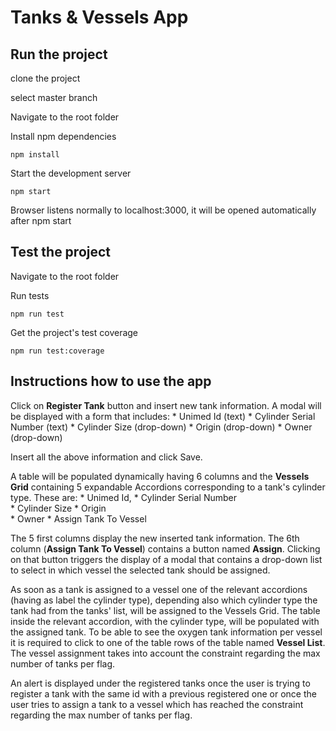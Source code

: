 # Tanks & Vessels App

## Run the project

clone the project

select master branch

Navigate to the root folder

Install npm dependencies

```
npm install
```

Start the development server

``` 
npm start
``` 

Browser listens normally to localhost:3000, it will be opened automatically after npm start

## Test the project

Navigate to the root folder

Run tests

```
npm run test
```

Get the project's test coverage

```
npm run test:coverage
```

## Instructions how to use the app

Click on **Register Tank** button and insert new tank information. A modal will be displayed with a form that includes:
    * Unimed Id (text)
    * Cylinder Serial Number (text)
    * Cylinder Size (drop-down)
    * Origin (drop-down)
    * Owner (drop-down)

Insert all the above information and click Save.

A table will be populated dynamically having 6 columns and the **Vessels Grid** containing 5 expandable Accordions corresponding to a tank's cylinder type. These are:
    * Unimed Id, 
    * Cylinder Serial Number	
    * Cylinder Size	
    * Origin	
    * Owner	
    * Assign Tank To Vessel

The 5 first columns display the new inserted tank information.
The 6th column (**Assign Tank To Vessel**) contains a button named **Assign**. 
Clicking on that button triggers the display of a modal that contains a drop-down list to select in which vessel the selected tank should be assigned.

As soon as a tank is assigned to a vessel one of the relevant accordions (having as label the cylinder type), depending also which cylinder type the tank had from the tanks' list, will be assigned to the Vessels Grid. The table inside the relevant accordion, with the cylinder type, will be populated with the assigned tank. To be able to see the oxygen tank information per vessel it is required to click to one of the table rows of the table named **Vessel List**. The vessel assignment takes into account the constraint regarding the max number of tanks per flag.

An alert is displayed under the registered tanks once the user is trying to register a tank with the same id with a previous registered one or once the user tries to assign a tank to a vessel which has reached the constraint regarding the max number of tanks per flag.